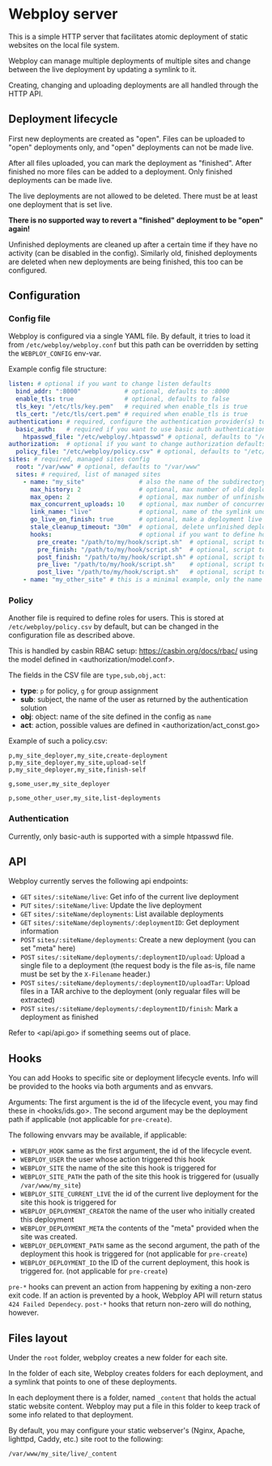 # Webploy server

This is a simple HTTP server that facilitates atomic deployment of static websites on the local file system.

Webploy can manage multiple deployments of multiple sites and change between the live deployment by updating a symlink to it.

Creating, changing and uploading deployments are all handled through the HTTP API. 

## Deployment lifecycle

First new deployments are created as "open". Files can be uploaded to "open" deployments only, and "open" deployments can not be made live.

After all files uploaded, you can mark the deployment as "finished". After finished no more files can be added to a deployment. Only finished deployments can be made live.

The live deployments are not allowed to be deleted. There must be at least one deployment that is set live.

**There is no supported way to revert a "finished" deployment to be "open" again!**

Unfinished deployments are cleaned up after a certain time if they have no activity (can be disabled in the config). 
Similarly old, finished deployments are deleted when new deployments are being finished, this too can be configured.

## Configuration

### Config file

Webploy is configured via a single YAML file. By default, it tries to load it from `/etc/webploy/webploy.conf` 
but this path can be overridden by setting the `WEBPLOY_CONFIG` env-var.

Example config file structure:

```yaml
listen: # optional if you want to change listen defaults
  bind_addr: ":8000"            # optional, defaults to :8000
  enable_tls: true              # optional, defaults to false
  tls_key: "/etc/tls/key.pem"   # required when enable_tls is true
  tls_cert: "/etc/tls/cert.pem" # required when enable_tls is true
authentication: # required, configure the authentication provider(s) to be used. At least one must be configured.
  basic_auth:   # required if you want to use basic auth authentication, leave it out to disable
    htpasswd_file: "/etc/webploy/.htpasswd" # optional, defaults to "/etc/webploy/.htpasswd"
authorization:  # optional if you want to change authorization defaults
  policy_file: "/etc/webploy/policy.csv" # optional, defaults to "/etc/webploy/policy.csv"
sites: # required, managed sites config
  root: "/var/www" # optional, defaults to "/var/www"
  sites: # required, list of managed sites
    - name: "my_site"               # also the name of the subdirectory bellow "root"
      max_history: 2                # optional, max number of old deployments to keep, the oldest ones will be deleted, default 2
      max_open: 2                   # optional, max number of unfinished deployment at the same time, default 2
      max_concurrent_uploads: 10    # optional, max number of concurrent uploads to the same deployment, set 0 for no limit, default 10
      link_name: "live"             # optional, name of the symlink under "root"/"name", default "live"
      go_live_on_finish: true       # optional, make a deployment live automatically after finishing it, default true
      stale_cleanup_timeout: "30m"  # optional, delete unfinished deployment if there was no activity on them after this time, set 0 to disable. default 30m  
      hooks:                        # optional if you want to define hooks
        pre_create: "/path/to/my/hook/script.sh"  # optional, script to be run before creating a new deployment, no default
        pre_finish: "/path/to/my/hook/script.sh"  # optional, script to be run before finishing a deployment, no default
        post_finish: "/path/to/my/hook/script.sh" # optional, script to be run after finishing a deployment, no default
        pre_live: "/path/to/my/hook/script.sh"    # optional, script to be run before setting a deployment as live, no default
        post_live: "/path/to/my/hook/script.sh"   # optional, script to be run after setting a deployment as live, no default
    - name: "my_other_site" # this is a minimal example, only the name is required
```

### Policy

Another file is required to define roles for users. This is stored at `/etc/webploy/policy.csv` by default, but can be changed in the configuration file as described above. 

This is handled by casbin RBAC setup: <https://casbin.org/docs/rbac/> using the model defined in <authorization/model.conf>.

The fields in the CSV file are `type,sub,obj,act`:

 - **type**: `p` for policy, `g` for group assignment
 - **sub**: subject, the name of the user as returned by the authentication solution
 - **obj**: object: name of the site defined in the config as `name`
 - **act**: action, possible values are defined in <authorization/act_const.go>

Example of such a policy.csv: 
```csv
p,my_site_deployer,my_site,create-deployment
p,my_site_deployer,my_site,upload-self
p,my_site_deployer,my_site,finish-self

g,some_user,my_site_deployer

p,some_other_user,my_site,list-deployments
```

### Authentication

Currently, only basic-auth is supported with a simple htpasswd file.

## API

Webploy currently serves the following api endpoints:

- `GET` `sites/:siteName/live`: Get info of the current live deployment
- `PUT` `sites/:siteName/live`: Update the live deployment
- `GET` `sites/:siteName/deployments`: List available deployments
- `GET` `sites/:siteName/deployments/:deploymentID`: Get deployment information
- `POST` `sites/:siteName/deployments`: Create a new deployment (you can set "meta" here)
- `POST` `sites/:siteName/deployments/:deploymentID/upload`: Upload a single file to a deployment (the request body is the file as-is, file name must be set by the `X-Filename` header.)
- `POST` `sites/:siteName/deployments/:deploymentID/uploadTar`: Upload files in a TAR archive to the deployment (only regualar files will be extracted)
- `POST` `sites/:siteName/deployments/:deploymentID/finish`: Mark a deployment as finished

Refer to <api/api.go> if something seems out of place.

## Hooks

You can add Hooks to specific site or deployment lifecycle events. Info will be provided to the hooks via both arguments and as envvars.

Arguments: The first argument is the id of the lifecycle event, you may find these in <hooks/ids.go>. The second argument may be the deployment path if applicable (not applicable for `pre-create`).

The following envvars may be available, if applicable:
 - `WEBPLOY_HOOK` same as the first argument, the id of the lifecycle event.
 - `WEBPLOY_USER` the user whose action triggered this hook
 - `WEBPLOY_SITE` the name of the site this hook is triggered for
 - `WEBPLOY_SITE_PATH` the path of the site this hook is triggered for (usually `/var/www/my_site`)
 - `WEBPLOY_SITE_CURRENT_LIVE` the id of the current live deployment for the site this hook is triggered for
 - `WEBPLOY_DEPLOYMENT_CREATOR` the name of the user who initially created this deployment
 - `WEBPLOY_DEPLOYMENT_META` the contents of the "meta" provided when the site was created.
 - `WEBPLOY_DEPLOYMENT_PATH` same as the second argument, the path of the deployment this hook is triggered for (not applicable for `pre-create`)
 - `WEBPLOY_DEPLOYMENT_ID` the ID of the current deployment, this hook is triggered for. (not applicable for `pre-create`)

`pre-*` hooks can prevent an action from happening by exiting a non-zero exit code.
If an action is prevented by a hook, Webploy API will return status `424 Failed Dependecy`. `post-*` hooks that return non-zero will do nothing, however.

## Files layout

Under the `root` folder, webploy creates a new folder for each site.

In the folder of each site, Webploy creates folders for each deployment, and a symlink that points to one of these deployments.

In each deployment there is a folder, named `_content` that holds the actual static website content. 
Webploy may put a file in this folder to keep track of some info related to that deployment.

By default, you may configure your static webserver's (Nginx, Apache, lighttpd, Caddy, etc.) site root to the following:

`/var/www/my_site/live/_content`